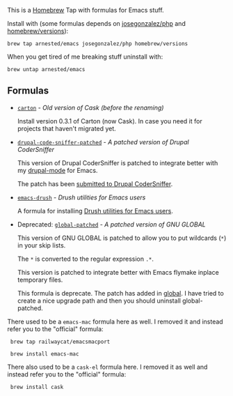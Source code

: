 This is a [Homebrew](https://github.com/mxcl/homebrew) Tap with
formulas for Emacs stuff.

Install with (some formulas depends on
[josegonzalez/php](https://github.com/josegonzalez/homebrew-php) and [homebrew/versions](https://github.com/Homebrew/homebrew-versions)):

    brew tap arnested/emacs josegonzalez/php homebrew/versions

When you get tired of me breaking stuff uninstall with:

    brew untap arnested/emacs


## Formulas

 * [`carton`](Formula/carton.rb) - _Old version of Cask (before the renaming)_

   Install version 0.3.1 of Carton (now Cask). In case you need it for
   projects that haven't migrated yet.

 * [`drupal-code-sniffer-patched`](Formula/drupal-code-sniffer-patched.rb) - _A patched version of Drupal CoderSniffer_

   This version of Drupal CoderSniffer is patched to integrate better
   with my [drupal-mode](https://github.com/arnested/drupal-mode) for
   Emacs.

   The patch has been [submitted to
   Drupal CoderSniffer](https://drupal.org/node/2172383).

 * [`emacs-drush`](Formula/emacs-drush.rb) - _Drush utilities for Emacs users_

   A formula for installing [Drush utilities for Emacs users](https://drupal.org/project/emacs_drush).

 * Deprecated: [`global-patched`](Formula/global-patched.rb) - _A patched version of GNU GLOBAL_

   This version of GNU GLOBAL is patched to allow you to put wildcards
   (`*`) in your skip lists.

   The `*` is converted to the regular expression `.*`.

   This version is patched to integrate better with Emacs flymake
   inplace temporary files.

   This formula is deprecate. The patch has added in
   [global](https://github.com/Homebrew/homebrew/blob/master/Library/Formula/global.rb). I
   have tried to create a nice upgrade path and then you should
   uninstall global-patched.

There used to be a `emacs-mac` formula here as well. I removed it and
instead refer you to the "official" formula:

     brew tap railwaycat/emacsmacport

     brew install emacs-mac


There also used to be a `cask-el` formula here. I removed it as well
and instead refer you to the "official" formula:

     brew install cask
